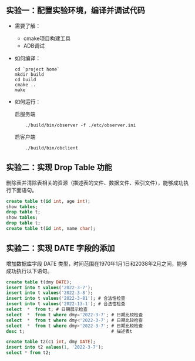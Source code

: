 ## 实验一：配置实验环境，编译并调试代码
- 需要了解：
    -   cmake项目构建工具
    -   ADB调试
- 如何编译：
    ```shell
    cd `project home`
    mkdir build
    cd build
    cmake ..
    make
    ```
- 如何运行：

    启服务端
    ```shell
        ./build/bin/observer -f ./etc/observer.ini 
    ```
    启客户端
    ```shell
        ./build/bin/obclient
    ```

## 实验二：实现 Drop Table 功能
删除表并清除表相关的资源（描述表的文件、数据文件、索引文件），能够成功执行下面语句。
```SQL
create table t(id int, age int);
show tables;
drop table t;
show tables;
drop table t;
create table t(id int, name char);
```

## 实验二：实现 DATE 字段的添加
增加数据库字段 DATE 类型，时间范围在1970年1月1日和2038年2月之间，能够成功执行以下语句。
```SQL
create table t(dmy DATE);
insert into t values('2022-3-7');
insert into t values('2022-3-8');
insert into t values('2022-3-81'); # 合法性检查
insert into t values('2022-13-1'); # 合法性检查
select  *  from t; # 日期展示检查
select  *  from t where dmy='2022-3-7'; # 日期比较检查
select  *  from t where dmy<'2022-3-7'; # 日期比较检查
select  *  from t where dmy>'2022-3-7'; # 日期比较检查
desc t;                                 # 描述表t

create table t2(c1 int, dmy DATE);
insert into t2 values(1, '2022-3-7');
select * from t2;
```